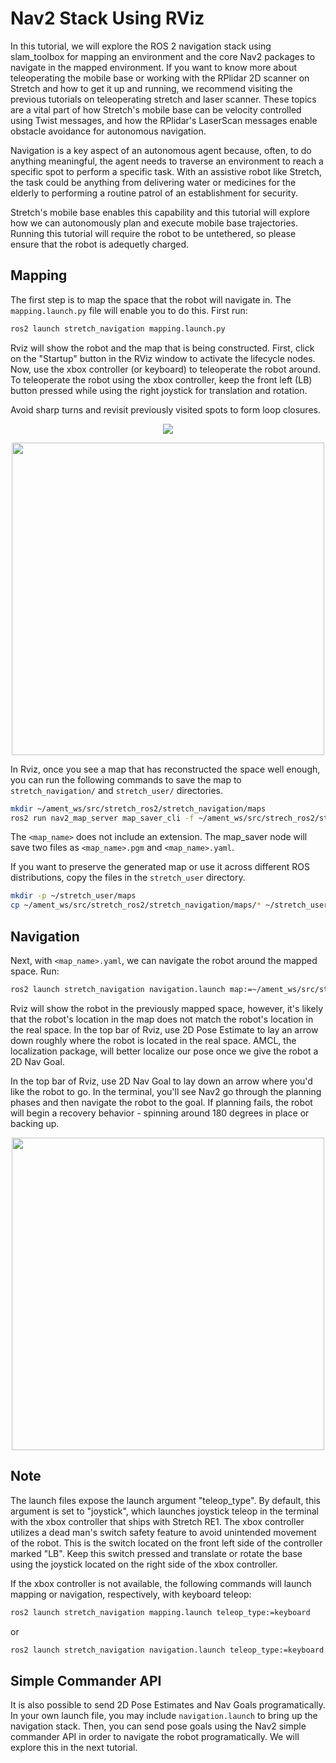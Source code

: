 # Nav2 Stack Using RViz
In this tutorial, we will explore the ROS 2 navigation stack using slam_toolbox for mapping an environment and the core Nav2 packages to navigate in the mapped environment. If you want to know more about teleoperating the mobile base or working with the RPlidar 2D scanner on Stretch and how to get it up and running, we recommend visiting the previous tutorials on teleoperating stretch and laser scanner. These topics are a vital part of how Stretch's mobile base can be velocity controlled using Twist messages, and how the RPlidar's LaserScan messages enable obstacle avoidance for autonomous navigation.

Navigation is a key aspect of an autonomous agent because, often, to do anything meaningful, the agent needs to traverse an environment to reach a specific spot to perform a specific task. With an assistive robot like Stretch, the task could be anything from delivering water or medicines for the elderly to performing a routine patrol of an establishment for security.

Stretch's mobile base enables this capability and this tutorial will explore how we can autonomously plan and execute mobile base trajectories. Running this tutorial will require the robot to be untethered, so please ensure that the robot is adequetly charged.

## Mapping
The first step is to map the space that the robot will navigate in. The `mapping.launch.py` file will enable you to do this. First run:

```bash
ros2 launch stretch_navigation mapping.launch.py
```

Rviz will show the robot and the map that is being constructed. First, click on the "Startup" button in the RViz window to activate the lifecycle nodes. Now, use the xbox controller (or keyboard) to teleoperate the robot around. To teleoperate the robot using the xbox controller, keep the front left (LB) button pressed while using the right joystick for translation and rotation.

Avoid sharp turns and revisit previously visited spots to form loop closures.

<p align="center">
  <img src="https://user-images.githubusercontent.com/97639181/206605927-4ebe1003-6bcc-48d7-a159-ba492db92f3f.png"/>
</p>

<p align="center">
  <img height=500 src="https://user-images.githubusercontent.com/97639181/206606439-a3e346d4-83d9-45ec-93cc-8804a2b9719c.gif"/>
</p>

In Rviz, once you see a map that has reconstructed the space well enough, you can run the following commands to save the map to `stretch_navigation/` and `stretch_user/` directories.

```bash
mkdir ~/ament_ws/src/stretch_ros2/stretch_navigation/maps
ros2 run nav2_map_server map_saver_cli -f ~/ament_ws/src/strech_ros2/stretch_navigation/maps/<map_name>
```

The `<map_name>` does not include an extension. The map_saver node will save two files as `<map_name>.pgm` and `<map_name>.yaml`.

If you want to preserve the generated map or use it across different ROS distributions, copy the files in the `stretch_user` directory.

```bash
mkdir -p ~/stretch_user/maps
cp ~/ament_ws/src/stretch_ros2/stretch_navigation/maps/* ~/stretch_user/maps
```

## Navigation
Next, with `<map_name>.yaml`, we can navigate the robot around the mapped space. Run:

```bash
ros2 launch stretch_navigation navigation.launch map:=~/ament_ws/src/stretch_ros2/stretch_navigation/maps/<map_name>.yaml
```

Rviz will show the robot in the previously mapped space, however, it's likely that the robot's location in the map does not match the robot's location in the real space. In the top bar of Rviz, use 2D Pose Estimate to lay an arrow down roughly where the robot is located in the real space. AMCL, the localization package, will better localize our pose once we give the robot a 2D Nav Goal. 

In the top bar of Rviz, use 2D Nav Goal to lay down an arrow where you'd like the robot to go. In the terminal, you'll see Nav2 go through the planning phases and then navigate the robot to the goal. If planning fails, the robot will begin a recovery behavior - spinning around 180 degrees in place or backing up.

<p align="center">
  <img height=500 src="https://user-images.githubusercontent.com/97639181/206606699-9f3b87b1-a7d1-4074-b68a-2e880fc576a3.gif"/>
</p>

## Note
The launch files expose the launch argument "teleop_type". By default, this argument is set to "joystick", which launches joystick teleop in the terminal with the xbox controller that ships with Stretch RE1. The xbox controller utilizes a dead man's switch safety feature to avoid unintended movement of the robot. This is the switch located on the front left side of the controller marked "LB". Keep this switch pressed and translate or rotate the base using the joystick located on the right side of the xbox controller.

If the xbox controller is not available, the following commands will launch mapping or navigation, respectively, with keyboard teleop:

```bash
ros2 launch stretch_navigation mapping.launch teleop_type:=keyboard
```
or
```bash
ros2 launch stretch_navigation navigation.launch teleop_type:=keyboard
```

## Simple Commander API
It is also possible to send 2D Pose Estimates and Nav Goals programatically. In your own launch file, you may include `navigation.launch` to bring up the navigation stack. Then, you can send pose goals using the Nav2 simple commander API in order to navigate the robot programatically. We will explore this in the next tutorial.
